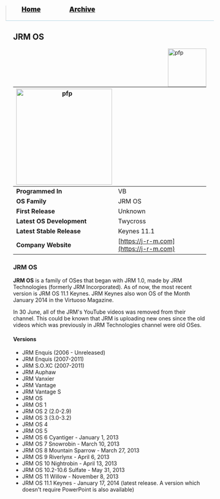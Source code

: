 <blockquote style="background: #0000;border-bottom: 1px solid #B2D2E1;height: 30px;margin: 0 -20px 20px;padding: 0px 20px 9px 40px;">
  <p style=""><a href="https://hexa-one.github.io/pptos-wiki/" style="font-size: 17px;font-weight: 900;font-style: normal;text-shadow: rgba(255,255,255,0.9) 0 1px 0;">Home</a>&nbsp;&nbsp;&nbsp;&nbsp;&nbsp;&nbsp;&nbsp;&nbsp;&nbsp;&nbsp;&nbsp;&nbsp;&nbsp;&nbsp;&nbsp;&nbsp;&nbsp;&nbsp;
    <a href="https://hexa-one.github.io/pptos-wiki/archive/" style="font-size: 17px;font-weight: 900;font-style: normal;text-shadow: rgba(255,255,255,0.9) 0 1px 0;">Archive</a>
  </p>
</blockquote>

## JRM OS 

<a>
  <img align="right" height="100" alt="pfp" src="https://user-images.githubusercontent.com/58103738/133890097-484faf3a-42b7-463e-98c2-2f2783e6981e.png" />
</a>

| <a href="https://user-images.githubusercontent.com/58103738/133890319-3e398f85-8cd9-44f7-917d-b61efdbc0d58.png"><img height="250" alt="pfp" src="https://user-images.githubusercontent.com/58103738/133890319-3e398f85-8cd9-44f7-917d-b61efdbc0d58.png" /></a>| |
| ------------------------- | ----------------------------- |
| **Programmed In**         | VB                            |
| **OS Family**             | JRM OS                        |
| **First Release**         | Unknown                       |
| **Latest OS Development** | Twycross                      |
| **Latest Stable Release** | Keynes 11.1                   |
| **Company Website**       | [https://j-r-m.com](https://j-r-m.com)|

### JRM OS 

**JRM OS** is a family of OSes that began with JRM 1.0, made by JRM Technologies (formerly JRM Incorporated). As of now, the most recent version is JRM OS 11.1 Keynes. JRM Keynes also won OS of the Month January 2014 in the Virtuoso Magazine.

In 30 June, all of the JRM's YouTube videos was removed from their channel. This could be known that JRM is uploading new ones since the old videos which was previously in JRM Technologies channel were old OSes. 

#### Versions

- JRM Enquis (2006 - Unreleased)
- JRM Enquis (2007-2011)
- JRM S.O.XC (2007-2011)
- JRM Auphaw
- JRM Vanxier
- JRM Vantage
- JRM Vantage S
- JRM OS
- JRM OS 1
- JRM OS 2 (2.0-2.9)
- JRM OS 3 (3.0-3.2)
- JRM OS 4
- JRM OS 5
- JRM OS 6 Cyantiger - January 1, 2013
- JRM OS 7 Snowrobin - March 10, 2013
- JRM OS 8 Mountain Sparrow - March 27, 2013
- JRM OS 9 Riverlynx - April 6, 2013
- JRM OS 10 Nightrobin - April 13, 2013
- JRM OS 10.2-10.6 Sulfate - May 31, 2013
- JRM OS 11 Willow - November 8, 2013
- JRM OS 11.1 Keynes - January 17, 2014 (latest release. A version which doesn't require PowerPoint is also available)

<body style="background-image: url(https://raw.githubusercontent.com/hexa-one/pptos-wiki/gh-pages/assets/background/background.png);background-repeat: no-repeat;background-attachment: fixed;background-size: cover;">